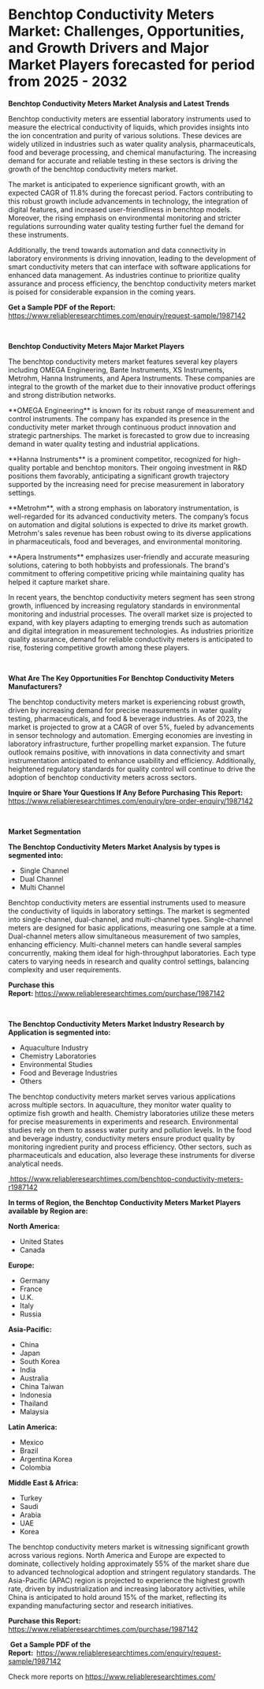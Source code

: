 <p><h1>Benchtop Conductivity Meters Market: Challenges, Opportunities, and Growth Drivers and Major Market Players forecasted for period from 2025 - 2032</h1></p><p><strong>Benchtop Conductivity Meters Market Analysis and Latest Trends</strong></p>
<p><p>Benchtop conductivity meters are essential laboratory instruments used to measure the electrical conductivity of liquids, which provides insights into the ion concentration and purity of various solutions. These devices are widely utilized in industries such as water quality analysis, pharmaceuticals, food and beverage processing, and chemical manufacturing. The increasing demand for accurate and reliable testing in these sectors is driving the growth of the benchtop conductivity meters market.</p><p>The market is anticipated to experience significant growth, with an expected CAGR of 11.8% during the forecast period. Factors contributing to this robust growth include advancements in technology, the integration of digital features, and increased user-friendliness in benchtop models. Moreover, the rising emphasis on environmental monitoring and stricter regulations surrounding water quality testing further fuel the demand for these instruments. </p><p>Additionally, the trend towards automation and data connectivity in laboratory environments is driving innovation, leading to the development of smart conductivity meters that can interface with software applications for enhanced data management. As industries continue to prioritize quality assurance and process efficiency, the benchtop conductivity meters market is poised for considerable expansion in the coming years.</p></p>
<p><strong>Get a Sample PDF of the Report:&nbsp;</strong> <a href="https://www.reliableresearchtimes.com/enquiry/request-sample/1987142?utm_campaign=2007&utm_medium=2&utm_source=Github&utm_content=ia&utm_term=10042025&utm_id=benchtop-conductivity-meters">https://www.reliableresearchtimes.com/enquiry/request-sample/1987142</a></p>
<p>&nbsp;</p>
<p><strong>Benchtop Conductivity Meters Major Market Players</strong></p>
<p><p>The benchtop conductivity meters market features several key players including OMEGA Engineering, Bante Instruments, XS Instruments, Metrohm, Hanna Instruments, and Apera Instruments. These companies are integral to the growth of the market due to their innovative product offerings and strong distribution networks.</p><p>**OMEGA Engineering** is known for its robust range of measurement and control instruments. The company has expanded its presence in the conductivity meter market through continuous product innovation and strategic partnerships. The market is forecasted to grow due to increasing demand in water quality testing and industrial applications.</p><p>**Hanna Instruments** is a prominent competitor, recognized for high-quality portable and benchtop monitors. Their ongoing investment in R&D positions them favorably, anticipating a significant growth trajectory supported by the increasing need for precise measurement in laboratory settings.</p><p>**Metrohm**, with a strong emphasis on laboratory instrumentation, is well-regarded for its advanced conductivity meters. The company’s focus on automation and digital solutions is expected to drive its market growth. Metrohm's sales revenue has been robust owing to its diverse applications in pharmaceuticals, food and beverages, and environmental monitoring.</p><p>**Apera Instruments** emphasizes user-friendly and accurate measuring solutions, catering to both hobbyists and professionals. The brand's commitment to offering competitive pricing while maintaining quality has helped it capture market share.</p><p>In recent years, the benchtop conductivity meters segment has seen strong growth, influenced by increasing regulatory standards in environmental monitoring and industrial processes. The overall market size is projected to expand, with key players adapting to emerging trends such as automation and digital integration in measurement technologies. As industries prioritize quality assurance, demand for reliable conductivity meters is anticipated to rise, fostering competitive growth among these players.</p></p>
<p>&nbsp;</p>
<p><strong>What Are The Key Opportunities For Benchtop Conductivity Meters Manufacturers?</strong></p>
<p><p>The benchtop conductivity meters market is experiencing robust growth, driven by increasing demand for precise measurements in water quality testing, pharmaceuticals, and food & beverage industries. As of 2023, the market is projected to grow at a CAGR of over 5%, fueled by advancements in sensor technology and automation. Emerging economies are investing in laboratory infrastructure, further propelling market expansion. The future outlook remains positive, with innovations in data connectivity and smart instrumentation anticipated to enhance usability and efficiency. Additionally, heightened regulatory standards for quality control will continue to drive the adoption of benchtop conductivity meters across sectors.</p></p>
<p><strong>Inquire or Share Your Questions If Any Before Purchasing This Report:</strong> <a href="https://www.reliableresearchtimes.com/enquiry/pre-order-enquiry/1987142?utm_campaign=2007&utm_medium=2&utm_source=Github&utm_content=ia&utm_term=10042025&utm_id=benchtop-conductivity-meters">https://www.reliableresearchtimes.com/enquiry/pre-order-enquiry/1987142</a></p>
<p>&nbsp;</p>
<p><strong>Market Segmentation</strong></p>
<p><strong>The Benchtop Conductivity Meters Market Analysis by types is segmented into:</strong></p>
<p><ul><li>Single Channel</li><li>Dual Channel</li><li>Multi Channel</li></ul></p>
<p><p>Benchtop conductivity meters are essential instruments used to measure the conductivity of liquids in laboratory settings. The market is segmented into single-channel, dual-channel, and multi-channel types. Single-channel meters are designed for basic applications, measuring one sample at a time. Dual-channel meters allow simultaneous measurement of two samples, enhancing efficiency. Multi-channel meters can handle several samples concurrently, making them ideal for high-throughput laboratories. Each type caters to varying needs in research and quality control settings, balancing complexity and user requirements.</p></p>
<p><strong>Purchase this Report:&nbsp;</strong><a href="https://www.reliableresearchtimes.com/purchase/1987142?utm_campaign=2007&utm_medium=2&utm_source=Github&utm_content=ia&utm_term=10042025&utm_id=benchtop-conductivity-meters">https://www.reliableresearchtimes.com/purchase/1987142</a></p>
<p>&nbsp;</p>
<p><strong>The Benchtop Conductivity Meters Market Industry Research by Application is segmented into:</strong></p>
<p><ul><li>Aquaculture Industry</li><li>Chemistry Laboratories</li><li>Environmental Studies</li><li>Food and Beverage Industries</li><li>Others</li></ul></p>
<p><p>The benchtop conductivity meters market serves various applications across multiple sectors. In aquaculture, they monitor water quality to optimize fish growth and health. Chemistry laboratories utilize these meters for precise measurements in experiments and research. Environmental studies rely on them to assess water purity and pollution levels. In the food and beverage industry, conductivity meters ensure product quality by monitoring ingredient purity and process efficiency. Other sectors, such as pharmaceuticals and education, also leverage these instruments for diverse analytical needs.</p></p>
<p><a href="https://www.reliableresearchtimes.com/benchtop-conductivity-meters-r1987142?utm_campaign=2007&utm_medium=2&utm_source=Github&utm_content=ia&utm_term=10042025&utm_id=benchtop-conductivity-meters">&nbsp;https://www.reliableresearchtimes.com/benchtop-conductivity-meters-r1987142</a></p>
<p><strong>In terms of Region, the Benchtop Conductivity Meters Market Players available by Region are:</strong></p>
<p>
    <p> <strong> North America: </strong>
        <ul>
            <li>United States</li>
            <li>Canada</li>
        </ul>
        </p> 
    <p> <strong> Europe: </strong>
        <ul>
            <li>Germany</li>
            <li>France</li>
            <li>U.K.</li>
            <li>Italy</li>
            <li>Russia</li>
        </ul>
        </p> 
    <p> <strong> Asia-Pacific: </strong>
        <ul>
            <li>China</li>
            <li>Japan</li>
            <li>South Korea</li>
            <li>India</li>
            <li>Australia</li>
            <li>China Taiwan</li>
            <li>Indonesia</li>
            <li>Thailand</li>
            <li>Malaysia</li>
        </ul>
        </p> 
    <p> <strong> Latin America: </strong>
        <ul>
            <li>Mexico</li>
            <li>Brazil</li>
            <li>Argentina Korea</li>
            <li>Colombia</li>
        </ul>
        </p> 
    <p> <strong> Middle East & Africa: </strong>
        <ul>
            <li>Turkey</li>
            <li>Saudi</li>
            <li>Arabia</li>
            <li>UAE</li>
            <li>Korea</li>
        </ul>
    </p>
    </p>
<p><p>The benchtop conductivity meters market is witnessing significant growth across various regions. North America and Europe are expected to dominate, collectively holding approximately 55% of the market share due to advanced technological adoption and stringent regulatory standards. The Asia-Pacific (APAC) region is projected to experience the highest growth rate, driven by industrialization and increasing laboratory activities, while China is anticipated to hold around 15% of the market, reflecting its expanding manufacturing sector and research initiatives.</p></p>
<p><strong>Purchase this Report: </strong><a href="https://www.reliableresearchtimes.com/purchase/1987142?utm_campaign=2007&utm_medium=2&utm_source=Github&utm_content=ia&utm_term=10042025&utm_id=benchtop-conductivity-meters">https://www.reliableresearchtimes.com/purchase/1987142</a></p>
<p>&nbsp;<strong>Get a Sample PDF of the Report:&nbsp;&nbsp;</strong><a href="https://www.reliableresearchtimes.com/enquiry/request-sample/1987142?utm_campaign=2007&utm_medium=2&utm_source=Github&utm_content=ia&utm_term=10042025&utm_id=benchtop-conductivity-meters">https://www.reliableresearchtimes.com/enquiry/request-sample/1987142</a></p>
<p><strong></strong></p>
<p>Check more reports on <a href="https://www.reliableresearchtimes.com/?utm_campaign=2007&utm_medium=2&utm_source=Github&utm_content=ia&utm_term=10042025&utm_id=benchtop-conductivity-meters">https://www.reliableresearchtimes.com/</a></p>